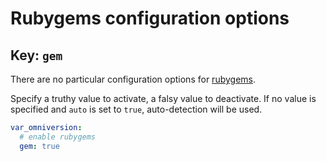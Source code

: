 # Rubygems configuration options

## Key: `gem`

There are no particular configuration options for [rubygems](https://rubygems.org).

Specify a truthy value to activate, a falsy value to deactivate. If no value is
specified and `auto` is set to `true`, auto-detection will be used.

```yaml
var_omniversion:
  # enable rubygems
  gem: true
```



